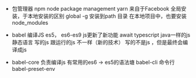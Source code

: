 - 包管理器
  npm node package management
  yarn 来自于Facebook
  全局安装，于本地安装的区别
  global -g 安装到path 目录
  在本地项目中，也要安装 node_modules

- babel 编译JS 
  es5， es6-es9
  js更新了新功能 await
  typescript java一样的js 静态语言
  写的js 跟运行的js 不一样（新的技术）
  写的不是js ，但是最终会编译成js

- babel-core 负责编译js
  有常用的es6 -> es5的语法塘
  babel-cli 命令行
  babel-preset-env